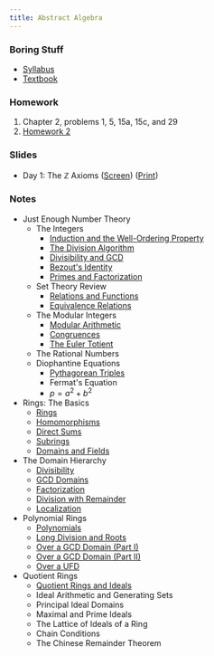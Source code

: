 ```yaml
---
title: Abstract Algebra
---
```


### Boring Stuff

* [Syllabus](/pdf/classes/aa/syllabus.pdf)
* [Textbook](http://abstract.pugetsound.edu)

### Homework

1. Chapter 2, problems 1, 5, 15a, 15c, and 29
2. [Homework 2](/pdf/classes/aa/homework/hw2.pdf)

### Slides

* Day 1: The $\mathbb{Z}$ Axioms
  ([Screen](/pdf/classes/aa/slides/zz-axioms-screen.pdf))
  ([Print](/pdf/classes/aa/slides/zz-axioms-print.pdf))

### Notes

* Just Enough Number Theory
    * The Integers
        * [Induction and the Well-Ordering Property](/pdf/classes/aa/notes/01-induction-and-wop.pdf)
        * [The Division Algorithm](/pdf/classes/aa/notes/02-division-algorithm.pdf)
        * [Divisibility and GCD](/pdf/classes/aa/notes/03-divisibility-and-gcd.pdf)
        * [Bezout's Identity](/pdf/classes/aa/notes/04-bezouts-identity.pdf)
        * [Primes and Factorization](/pdf/classes/aa/notes/05-primes-and-factorization.pdf)
    * Set Theory Review
        * [Relations and Functions](/pdf/classes/aa/notes/06-relations-and-functions.pdf)
        * [Equivalence Relations](/pdf/classes/aa/notes/07-equivalence-relations.pdf)
    * The Modular Integers
        * [Modular Arithmetic](/pdf/classes/aa/notes/08-modular-arithmetic.pdf)
        * [Congruences](/pdf/classes/aa/notes/09-congruences.pdf)
        * [The Euler Totient](/pdf/classes/aa/notes/10-the-euler-totient.pdf)
    * The Rational Numbers
    * Diophantine Equations
        * [Pythagorean Triples](/pdf/classes/aa/notes/10a-pythagorean-triples.pdf)
        * Fermat's Equation
        * $p = a^2 + b^2$
* Rings: The Basics
    * [Rings](/pdf/classes/aa/notes/11-rings.pdf)
    * [Homomorphisms](/pdf/classes/aa/notes/12-homomorphisms.pdf)
    * [Direct Sums](/pdf/classes/aa/notes/13-direct-sums.pdf)
    * [Subrings](/pdf/classes/aa/notes/14-subrings.pdf)
    * [Domains and Fields](/pdf/classes/aa/notes/15-domains-and-fields.pdf)
* The Domain Hierarchy
    * [Divisibility](/pdf/classes/aa/notes/16-divisibility.pdf)
    * [GCD Domains](/pdf/classes/aa/notes/17-gcd-domains.pdf)
    * [Factorization](/pdf/classes/aa/notes/18-factorization.pdf)
    * [Division with Remainder](/pdf/classes/aa/notes/19-division-with-remainder.pdf)
    * [Localization](/pdf/classes/aa/notes/20-localization.pdf)
* Polynomial Rings
    * [Polynomials](/pdf/classes/aa/notes/21-polynomials.pdf)
    * [Long Division and Roots](/pdf/classes/aa/notes/22-long-division-and-roots.pdf)
    * [Over a GCD Domain (Part I)](/pdf/classes/aa/notes/23-over-a-gcd-domain-part-i.pdf)
    * [Over a GCD Domain (Part II)](/pdf/classes/aa/notes/24-over-a-gcd-domain-part-ii.pdf)
    * [Over a UFD](/pdf/classes/aa/notes/25-over-a-ufd.pdf)
* Quotient Rings
    * [Quotient Rings and Ideals](/pdf/classes/aa/notes/29-quotient-rings-and-ideals.pdf)
    * Ideal Arithmetic and Generating Sets
    * Principal Ideal Domains
    * Maximal and Prime Ideals
    * The Lattice of Ideals of a Ring
    * Chain Conditions
    * The Chinese Remainder Theorem
